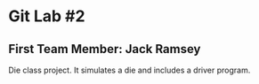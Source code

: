 # Git Lab #2
## First Team Member: Jack Ramsey

Die class project. It simulates a die and includes a driver program.